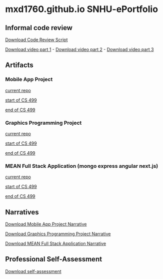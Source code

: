 # mxd1760.github.io SNHU-ePortfolio

## Informal code review

[Download Code Review Script](Milestones/Milestone_1_Code_Review_Script.docx)

[Download video part 1](Milestones/Milestone_1_Code_Review_Part_1.mp4) - 
[Download video part 2](Milestones/Milestone_1_Code_Review_Part_2.mp4) - 
[Download video part 3](Milestones/Milestone_1_Code_Review_Part_3.mp4)

## Artifacts

### Mobile App Project
[current repo](https://github.com/mxd1760/InventoryTrackingApp)

[start of CS 499](https://github.com/mxd1760/InventoryTrackingApp/commit/416eece)

[end of CS 499](https://github.com/mxd1760/InventoryTrackingApp/commit/6be7eb3)

### Graphics Programming Project
[current repo](https://github.com/mxd1760/3DSceneFromPrimitives)

[start of CS 499](https://github.com/mxd1760/3DSceneFromPrimitives/commit/beac31e)

[end of CS 499](https://github.com/mxd1760/3DSceneFromPrimitives/commit/997e913)

### MEAN Full Stack Application (mongo express angular next.js)
[current repo](https://github.com/mxd1760/Travlr-Web-App)

[start of CS 499](https://github.com/mxd1760/Travlr-Web-App/commit/f5f6887)

[end of CS 499](https://github.com/mxd1760/Travlr-Web-App/commit/20a771c)

## Narratives 

[Download Mobile App Project Narrative](Milestones/Milestone_2_Narrative.docx)

[Download Graphics Programming Project Narrative](Milestones/Milestone_3_narrative.docx)

[Download MEAN Full Stack Application Narrative](Milestones/Milestone_4_narrative.docx)

## Professional Self-Assessment

[Download self-assessment](Professional_Self-assessment.docx)
